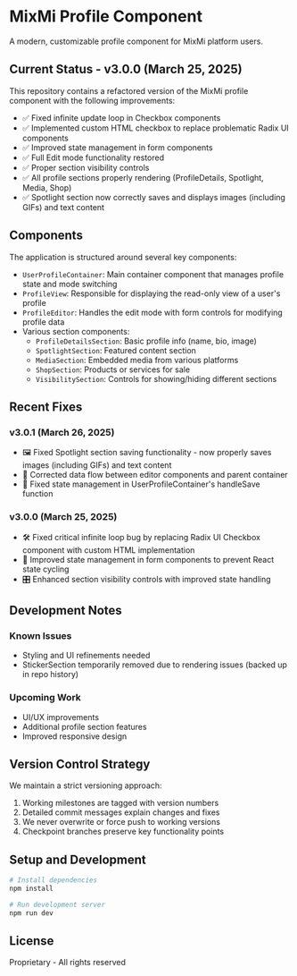 # MixMi Profile Component

A modern, customizable profile component for MixMi platform users.

## Current Status - v3.0.0 (March 25, 2025)

This repository contains a refactored version of the MixMi profile component with the following improvements:

- ✅ Fixed infinite update loop in Checkbox components
- ✅ Implemented custom HTML checkbox to replace problematic Radix UI components
- ✅ Improved state management in form components
- ✅ Full Edit mode functionality restored
- ✅ Proper section visibility controls
- ✅ All profile sections properly rendering (ProfileDetails, Spotlight, Media, Shop)
- ✅ Spotlight section now correctly saves and displays images (including GIFs) and text content

## Components

The application is structured around several key components:

- `UserProfileContainer`: Main container component that manages profile state and mode switching
- `ProfileView`: Responsible for displaying the read-only view of a user's profile
- `ProfileEditor`: Handles the edit mode with form controls for modifying profile data
- Various section components:
  - `ProfileDetailsSection`: Basic profile info (name, bio, image)
  - `SpotlightSection`: Featured content section
  - `MediaSection`: Embedded media from various platforms
  - `ShopSection`: Products or services for sale
  - `VisibilitySection`: Controls for showing/hiding different sections

## Recent Fixes

### v3.0.1 (March 26, 2025)
- 🖼️ Fixed Spotlight section saving functionality - now properly saves images (including GIFs) and text content
- 🔄 Corrected data flow between editor components and parent container
- 📝 Fixed state management in UserProfileContainer's handleSave function

### v3.0.0 (March 25, 2025)
- 🛠️ Fixed critical infinite loop bug by replacing Radix UI Checkbox component with custom HTML implementation
- 🔄 Improved state management in form components to prevent React state cycling
- 🎛️ Enhanced section visibility controls with improved state handling

## Development Notes

### Known Issues
- Styling and UI refinements needed
- StickerSection temporarily removed due to rendering issues (backed up in repo history)

### Upcoming Work
- UI/UX improvements
- Additional profile section features
- Improved responsive design

## Version Control Strategy

We maintain a strict versioning approach:
1. Working milestones are tagged with version numbers
2. Detailed commit messages explain changes and fixes
3. We never overwrite or force push to working versions
4. Checkpoint branches preserve key functionality points

## Setup and Development

```bash
# Install dependencies
npm install

# Run development server
npm run dev
```

## License
Proprietary - All rights reserved